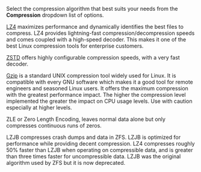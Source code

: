 ---
---

Select the compression algorithm that best suits your needs from the **Compression** dropdown list of options.

[LZ4](https://manpages.debian.org/unstable/lz4/lz4.1.en.html) maximizes performance and dynamically identifies the best files to compress. LZ4 provides lightning-fast compression/decompression speeds and comes coupled with a high-speed decoder. This makes it one of the best Linux compression tools for enterprise customers.

[ZSTD](https://manpages.debian.org/unstable/zstd/zstd.1.en.html) offers highly configurable compression speeds, with a very fast decoder.

[Gzip](https://manpages.debian.org/unstable/gzip/gzip.1.en.html) is a standard UNIX compression tool widely used for Linux. It is compatible with every GNU software which makes it a good tool for remote engineers and seasoned Linux users. It offers the maximum compression with the greatest performance impact. The higher the compression level implemented the greater the impact on CPU usage levels. Use with caution especially at higher levels.

ZLE or Zero Length Encoding, leaves normal data alone but only compresses continuous runs of zeros. 

LZJB compresses crash dumps and data in ZFS. LZJB is optimized for performance while providing decent compression. LZ4 compresses roughly 50% faster than LZJB when operating on compressible data, and is greater than three times faster for uncompressible data. LZJB was the original algorithm used by ZFS but it is now deprecated.